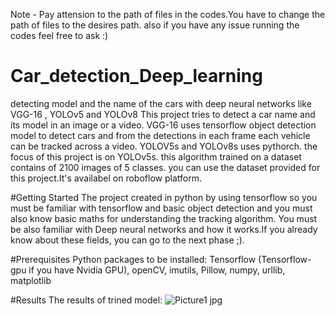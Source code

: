 Note - Pay attension to the path of files in the codes.You have to change the path of files to the desires path. also if you have any issue running the codes feel free to ask :)

# Car_detection_Deep_learning
detecting model and the name of the cars with deep neural networks like VGG-16 , YOLOv5 and YOLOv8
This project tries to detect a car name and its model in an image or a video. VGG-16 uses tensorflow object detection model to detect cars and from the detections in each frame each vehicle can be tracked across a video. YOLOV5s and YOLOv8s uses pythorch.
the focus of this project is on YOLOv5s. this algorithm trained on a dataset contains of 2100 images of 5 classes. you can use the dataset provided for this project.It's availabel on roboflow platform.

#Getting Started
The project created in python by using tensorflow so you must be familiar with tensorflow and basic object detection and you must also know basic maths for understanding the tracking algorithm. You must be also familiar with Deep neural networks and how it works.If you already know about these fields, you can go to the next phase ;).

#Prerequisites
Python packages to be installed:
Tensorflow (Tensorflow-gpu if you have Nvidia GPU), openCV, imutils, Pillow, numpy, urllib, matplotlib

#Results
The results of trined model:
![Picture1 jpg](https://github.com/CWLeonis/Car_detection_Deep_learning/assets/144675525/ec47f653-8c8d-4846-8063-8f04ec7650d9)

